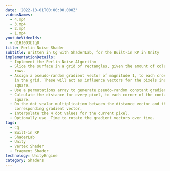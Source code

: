 ```yaml
---
date: '2022-10-01T00:00:00.000Z'
videosNames:
  - 4.mp4
  - 3.mp4
  - 2.mp4
  - 1.mp4
youtubeVideoIds:
  - d1HJ0O3btq0
title: Perlin Noise Shader
subtitle: Written in Cg with ShaderLab, for the Built-in RP in Unity
implementationDetails:
  - Implement the Perlin Noise Algorithm
  - Slice the surface in a grid of rectangles, given the amount of columns and
    rows.
  - Assign a pseudo-random gradient vector of magnitude 1, to each cross point
    in the grid. These will act as influence vectors for the pixels inside the
    square.
  - Use a permutations array to generate pseudo-random constant gradients.
  - Calculate the distance for every pixel, to each corner of the containing
    square.
  - Do the dot scalar multiplication between the distance vector and the
    corresponding gradient vector.
  - Interpolate the 4 dot values for the current pixel.
  - Optionally use _Time to rotate the gradient vectors over time.
tags:
  - Cg
  - Built-in RP
  - ShaderLab
  - Unity
  - Vertex Shader
  - Fragment Shader
technology: UnityEngine
category: Shaders
---
```

